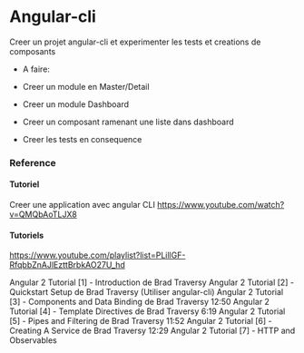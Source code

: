 # Angular-cli

Creer un projet angular-cli et experimenter les tests et creations de composants

* A faire:

* Creer un module en Master/Detail

- Creer un module Dashboard
- Creer un composant ramenant une liste dans dashboard

- Creer les tests en consequence


### Reference

#### Tutoriel
Creer une application avec angular CLI
https://www.youtube.com/watch?v=QMQbAoTLJX8

#### Tutoriels
https://www.youtube.com/playlist?list=PLillGF-RfqbbZnAJlEzttBrbkAO27U_hd

Angular 2 Tutorial [1] - Introduction de Brad Traversy
Angular 2 Tutorial [2] - Quickstart Setup de Brad Traversy (Utiliser angular-cli)
Angular 2 Tutorial [3] - Components and Data Binding de Brad Traversy 12:50
Angular 2 Tutorial [4] - Template Directives de Brad Traversy 6:19
Angular 2 Tutorial [5] - Pipes and Filtering de Brad Traversy 11:52
Angular 2 Tutorial [6] - Creating A Service de Brad Traversy 12:29
Angular 2 Tutorial [7] - HTTP and Observables

